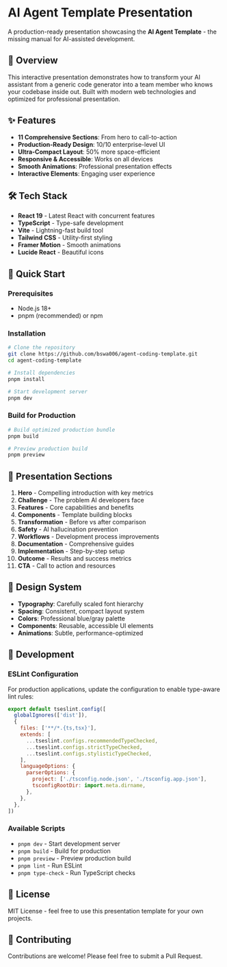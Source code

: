 # AI Agent Template Presentation

A production-ready presentation showcasing the **AI Agent Template** - the missing manual for AI-assisted development.

## 🎯 Overview

This interactive presentation demonstrates how to transform your AI assistant from a generic code generator into a team member who knows your codebase inside out. Built with modern web technologies and optimized for professional presentation.

## ✨ Features

- **11 Comprehensive Sections**: From hero to call-to-action
- **Production-Ready Design**: 10/10 enterprise-level UI
- **Ultra-Compact Layout**: 50% more space-efficient
- **Responsive & Accessible**: Works on all devices
- **Smooth Animations**: Professional presentation effects
- **Interactive Elements**: Engaging user experience

## 🛠 Tech Stack

- **React 19** - Latest React with concurrent features
- **TypeScript** - Type-safe development
- **Vite** - Lightning-fast build tool
- **Tailwind CSS** - Utility-first styling
- **Framer Motion** - Smooth animations
- **Lucide React** - Beautiful icons

## 🚀 Quick Start

### Prerequisites
- Node.js 18+ 
- pnpm (recommended) or npm

### Installation
```bash
# Clone the repository
git clone https://github.com/bswa006/agent-coding-template.git
cd agent-coding-template

# Install dependencies
pnpm install

# Start development server
pnpm dev
```

### Build for Production
```bash
# Build optimized production bundle
pnpm build

# Preview production build
pnpm preview
```

## 📖 Presentation Sections

1. **Hero** - Compelling introduction with key metrics
2. **Challenge** - The problem AI developers face
3. **Features** - Core capabilities and benefits  
4. **Components** - Template building blocks
5. **Transformation** - Before vs after comparison
6. **Safety** - AI hallucination prevention
7. **Workflows** - Development process improvements
8. **Documentation** - Comprehensive guides
9. **Implementation** - Step-by-step setup
10. **Outcome** - Results and success metrics
11. **CTA** - Call to action and resources

## 🎨 Design System

- **Typography**: Carefully scaled font hierarchy
- **Spacing**: Consistent, compact layout system
- **Colors**: Professional blue/gray palette
- **Components**: Reusable, accessible UI elements
- **Animations**: Subtle, performance-optimized

## 🔧 Development

### ESLint Configuration

For production applications, update the configuration to enable type-aware lint rules:

```js
export default tseslint.config([
  globalIgnores(['dist']),
  {
    files: ['**/*.{ts,tsx}'],
    extends: [
      ...tseslint.configs.recommendedTypeChecked,
      ...tseslint.configs.strictTypeChecked,
      ...tseslint.configs.stylisticTypeChecked,
    ],
    languageOptions: {
      parserOptions: {
        project: ['./tsconfig.node.json', './tsconfig.app.json'],
        tsconfigRootDir: import.meta.dirname,
      },
    },
  },
])
```

### Available Scripts

- `pnpm dev` - Start development server
- `pnpm build` - Build for production
- `pnpm preview` - Preview production build
- `pnpm lint` - Run ESLint
- `pnpm type-check` - Run TypeScript checks

## 📝 License

MIT License - feel free to use this presentation template for your own projects.

## 🤝 Contributing

Contributions are welcome! Please feel free to submit a Pull Request.
